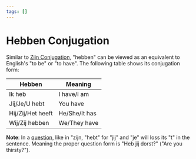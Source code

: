 ```yaml
---
tags: []
---
```


# Hebben Conjugation

Similar to [Zijn Conjugation](202302230911.md), "hebben" can be viewed as an
equivalent to English's "to be" or "to have". The following table shows its
conjugation form:

| Hebben            | Meaning       |
| ---               | ---           |
| Ik heb            | I have/I am   |
| Jij/Je/U hebt     | You have      |
| Hij/Zij/Het heeft | He/She/It has |
| Wij/Zij hebben    | We/They have  |

**Note**: In a [question](202302221947.md), like in "zijn, "hebt" for "jij" and
"je" will loss its "t" in the sentence. Meaning the proper question form is "Heb
jij dorst?" ("Are you thirsty?").

